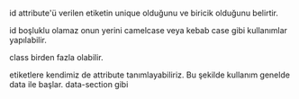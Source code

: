 id attribute'ü verilen etiketin unique olduğunu ve biricik olduğunu belirtir.

id boşluklu olamaz onun yerini camelcase veya kebab case gibi kullanımlar yapılabilir.

class birden fazla olabilir.

etiketlere kendimiz de attribute tanımlayabiliriz. Bu şekilde kullanım genelde data ile başlar. data-section gibi
